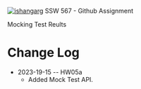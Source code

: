 [![ishangarg](https://circleci.com/gh/ishangarg/ssw567.svg?style=svg)](https://app.circleci.com/pipelines/github/ishangarg/ssw567?branch=main&filter=all)
SSW 567 - Github Assignment

Mocking Test Reults

# Change Log

* 2023-19-15 -- HW05a
  * Added Mock Test API.